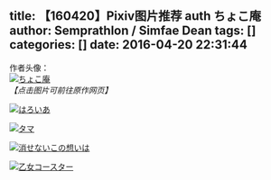 title: 【160420】Pixiv图片推荐 auth ちょこ庵
author: Semprathlon / Simfae Dean
tags: []
categories: []
date: 2016-04-20 22:31:44
---
作者头像：  
[![ちょこ庵](/blog/uploads/2016/04/8626286.png)](http://www.pixiv.net/member_illust.php?mode=medium&illust_id=47104862)  
<em>【点击图片可前往原作网页】</em>  

[![はろいあ](/blog/uploads/2016/04/46831736_p0.jpg)](http://www.pixiv.net/member_illust.php?mode=medium&illust_id=46831736)  
<!--more-->

[![タマ](/blog/uploads/2016/04/46858357_p0.png)](http://www.pixiv.net/member_illust.php?mode=medium&illust_id=46858357)

[![消せないこの想いは](/blog/uploads/2016/04/53357546_p0-1.png)](http://www.pixiv.net/member_illust.php?mode=medium&illust_id=53357546)

[![乙女コースター](/blog/uploads/2016/04/55381202_p0.png)](http://www.pixiv.net/member_illust.php?mode=medium&illust_id=55381202)